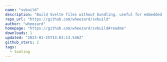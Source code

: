 ```yaml
---
name: "svbuild"
description: "Build Svelte files without bundling, useful for embedded apps."
repo_url: "https://github.com/wheezard/svbuild"
author: "wheezard"
homepage: "https://github.com/wheezard/svbuild#readme"
downloads: 1
updated: "2023-01-25T13:03:13.546Z"
github_stars: 2
tags: 
  - tooling
---
```

